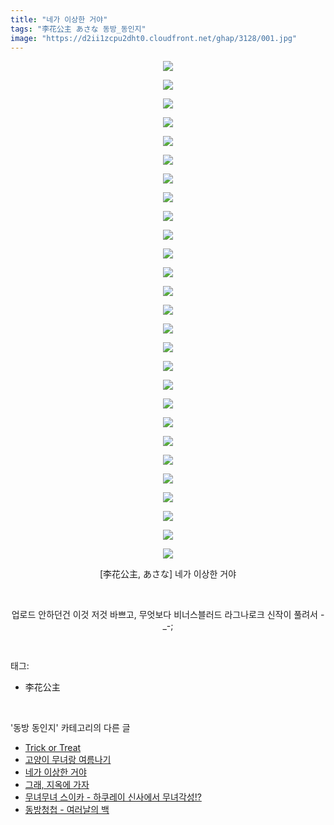 ```yaml
---
title: "네가 이상한 거야"
tags: "李花公主 あさな 동방_동인지"
image: "https://d2ii1zcpu2dht0.cloudfront.net/ghap/3128/001.jpg"
---
```

<div class="article">
<p style="text-align: center; clear: none; float: none;"><img src="{{ site.imgserver9 }}/ghap/3128/001.jpg"/></p>
<p style="text-align: center; clear: none; float: none;"><img src="{{ site.imgserver9 }}/ghap/3128/002.jpg"/></p>
<p style="text-align: center; clear: none; float: none;"><img src="{{ site.imgserver9 }}/ghap/3128/003.jpg"/></p>
<p style="text-align: center; clear: none; float: none;"><img src="{{ site.imgserver9 }}/ghap/3128/004.jpg"/></p>
<p style="text-align: center; clear: none; float: none;"><img src="{{ site.imgserver9 }}/ghap/3128/005.jpg"/></p>
<p style="text-align: center; clear: none; float: none;"><img src="{{ site.imgserver9 }}/ghap/3128/006.jpg"/></p>
<p style="text-align: center; clear: none; float: none;"><img src="{{ site.imgserver9 }}/ghap/3128/007.jpg"/></p>
<p style="text-align: center; clear: none; float: none;"><img src="{{ site.imgserver9 }}/ghap/3128/008.jpg"/></p>
<p style="text-align: center; clear: none; float: none;"><img src="{{ site.imgserver9 }}/ghap/3128/009.jpg"/></p>
<p style="text-align: center; clear: none; float: none;"><img src="{{ site.imgserver9 }}/ghap/3128/010.jpg"/></p>
<p style="text-align: center; clear: none; float: none;"><img src="{{ site.imgserver9 }}/ghap/3128/011.jpg"/></p>
<p style="text-align: center; clear: none; float: none;"><img src="{{ site.imgserver9 }}/ghap/3128/012.jpg"/></p>
<p style="text-align: center; clear: none; float: none;"><img src="{{ site.imgserver9 }}/ghap/3128/013.jpg"/></p>
<p style="text-align: center; clear: none; float: none;"><img src="{{ site.imgserver9 }}/ghap/3128/014.jpg"/></p>
<p style="text-align: center; clear: none; float: none;"><img src="{{ site.imgserver9 }}/ghap/3128/015.jpg"/></p>
<p style="text-align: center; clear: none; float: none;"><img src="{{ site.imgserver9 }}/ghap/3128/016.jpg"/></p>
<p style="text-align: center; clear: none; float: none;"><img src="{{ site.imgserver9 }}/ghap/3128/017.jpg"/></p>
<p style="text-align: center; clear: none; float: none;"><img src="{{ site.imgserver9 }}/ghap/3128/018.jpg"/></p>
<p style="text-align: center; clear: none; float: none;"><img src="{{ site.imgserver9 }}/ghap/3128/019.jpg"/></p>
<p style="text-align: center; clear: none; float: none;"><img src="{{ site.imgserver9 }}/ghap/3128/020.jpg"/></p>
<p style="text-align: center; clear: none; float: none;"><img src="{{ site.imgserver9 }}/ghap/3128/021.jpg"/></p>
<p style="text-align: center; clear: none; float: none;"><img src="{{ site.imgserver9 }}/ghap/3128/022.jpg"/></p>
<p style="text-align: center; clear: none; float: none;"><img src="{{ site.imgserver9 }}/ghap/3128/023.jpg"/></p>
<p style="text-align: center; clear: none; float: none;"><img src="{{ site.imgserver9 }}/ghap/3128/024.jpg"/></p>
<p style="text-align: center; clear: none; float: none;"><img src="{{ site.imgserver9 }}/ghap/3128/025.jpg"/></p>
<p style="text-align: center; clear: none; float: none;"><img src="{{ site.imgserver9 }}/ghap/3128/026.jpg"/></p>
<p style="text-align: center; clear: none; float: none;"><img src="{{ site.imgserver9 }}/ghap/3128/027.jpg"/></p>
<p style="text-align: center; clear: none; float: none;">[李花公主, あさな] 네가 이상한 거야</p>
<p style="text-align: center; clear: none; float: none;"><br/></p>
<p style="text-align: center; clear: none; float: none;">업로드 안하던건 이것 저것 바쁘고, 무엇보다 비너스블러드 라그나로크 신작이 풀려서 -_-;</p>
</div><br/>
<div class="tagTrail">
<p>태그: </p>
<ul>
<li>李花公主</li>
</ul>
</div><br/>
<div class="another">
<p>'동방 동인지' 카테고리의 다른 글</p>
<ul>
<li><a href="/ghap_3130">Trick or Treat</a></li>
<li><a href="/ghap_3129">고양이 무녀랑 여름나기</a></li>
<li><a href="/ghap_3128">네가 이상한 거야</a></li>
<li><a href="/ghap_3116">그래, 지옥에 가자</a></li>
<li><a href="/ghap_3115">무녀무녀 스이카 - 하쿠레이 신사에서 무녀각성!?</a></li>
<li><a href="/ghap_3114">동방청첩 - 여러날의 백</a></li>
</ul>
</div><br/>
<div class="cb_module cb_fluid">
<div class="cb_wrt cb_profile">
</div><!-- commentList close -->
</div><br/>
